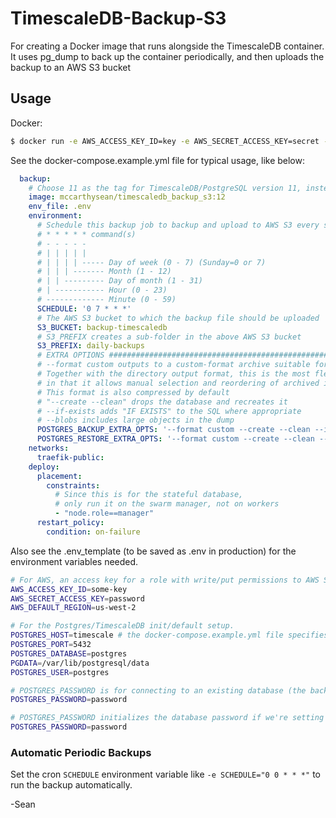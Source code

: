 # TimescaleDB-Backup-S3
For creating a Docker image that runs alongside the TimescaleDB container. It uses pg_dump to back up the container periodically, and then uploads the backup to an AWS S3 bucket

## Usage

Docker:
```sh
$ docker run -e AWS_ACCESS_KEY_ID=key -e AWS_SECRET_ACCESS_KEY=secret -e AWS_BUCKET=my-bucket -e AWS_DEFAULT_REGION=us-west-2 -e S3_PREFIX=subfolder -e POSTGRES_DATABASE=dbname -e POSTGRES_USER=user -e POSTGRES_PASSWORD=password -e POSTGRES_HOST=localhost mccarthysean/timescaledb_backup_s3:12
```

See the docker-compose.example.yml file for typical usage, like below:
```yaml
  backup:
    # Choose 11 as the tag for TimescaleDB/PostgreSQL version 11, instead of 12
    image: mccarthysean/timescaledb_backup_s3:12
    env_file: .env
    environment:
      # Schedule this backup job to backup and upload to AWS S3 every so often
      # * * * * * command(s)
      # - - - - -
      # | | | | |
      # | | | | ----- Day of week (0 - 7) (Sunday=0 or 7)
      # | | | ------- Month (1 - 12)
      # | | --------- Day of month (1 - 31)
      # | ----------- Hour (0 - 23)
      # ------------- Minute (0 - 59)
      SCHEDULE: '0 7 * * *'
      # The AWS S3 bucket to which the backup file should be uploaded
      S3_BUCKET: backup-timescaledb
      # S3_PREFIX creates a sub-folder in the above AWS S3 bucket
      S3_PREFIX: daily-backups
      # EXTRA OPTIONS #######################################################################
      # --format custom outputs to a custom-format archive suitable for input into pg_restore
      # Together with the directory output format, this is the most flexible output format
      # in that it allows manual selection and reordering of archived items during restore.
      # This format is also compressed by default
      # "--create --clean" drops the database and recreates it
      # --if-exists adds "IF EXISTS" to the SQL where appropriate
      # --blobs includes large objects in the dump
      POSTGRES_BACKUP_EXTRA_OPTS: '--format custom --create --clean --if-exists --blobs'
      POSTGRES_RESTORE_EXTRA_OPTS: '--format custom --create --clean --if-exists --jobs 2'
    networks:
      traefik-public:
    deploy:
      placement:
        constraints:
          # Since this is for the stateful database,
          # only run it on the swarm manager, not on workers
          - "node.role==manager"
      restart_policy:
        condition: on-failure
```

Also see the .env_template (to be saved as .env in production) for the environment variables needed.
```bash
# For AWS, an access key for a role with write/put permissions to AWS S3 bucket
AWS_ACCESS_KEY_ID=some-key
AWS_SECRET_ACCESS_KEY=password
AWS_DEFAULT_REGION=us-west-2

# For the Postgres/TimescaleDB init/default setup.
POSTGRES_HOST=timescale # the docker-compose.example.yml file specifies this as timescale
POSTGRES_PORT=5432
POSTGRES_DATABASE=postgres
PGDATA=/var/lib/postgresql/data
POSTGRES_USER=postgres

# POSTGRES_PASSWORD is for connecting to an existing database (the backup container needs this)
POSTGRES_PASSWORD=password

# POSTGRES_PASSWORD initializes the database password if we're setting up a brand new TimescaleDB container/volume
POSTGRES_PASSWORD=password
```
### Automatic Periodic Backups

Set the cron `SCHEDULE` environment variable like `-e SCHEDULE="0 0 * * *"` to run the backup automatically.

-Sean